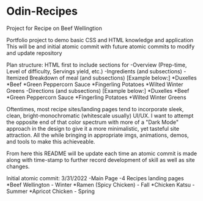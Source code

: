 # Odin-Recipes
Project for Recipe on Beef Wellingtion

Portfolio project to demo basic CSS and HTML knowledge and application
This will be and initial atomic commit with future atomic commits to modify and update repository

Plan structure:
HTML first to include sections for
-Overview (Prep-time, Level of difficulty, Servings yield, etc.)
-Ingredients (and subsections)
-Itemized Breakdown of meal (and subsections) [Example below:]
    *Duxelles
    *Beef
    *Green Peppercorn Sauce
    *Fingerling Potatoes
    *Wilted Winter Greens
-Directions (and subsections) [Example below:]
    *Duxelles
    *Beef
    *Green Peppercorn Sauce
    *Fingerling Potatoes
    *Wilted Winter Greens

Oftentimes, most recipe sites/landing pages tend to incorporate sleek, clean, bright-monochromatic (whitescale usually) UI/UX. I want to attempt the opposite end of that color spectrum with more of a "Dark Mode" approach in the design to give it a more minimalistic, yet tasteful site attraction. All the while bringing in appropriate imgs, animations, demos, and tools to make this achieveable.

From here this README will be update each time an atomic commit is made along with time-stamp to further record development of skill as well as site changes.

Initial atomic commit: 3/31/2022
-Main Page
-4 Recipes landing pages
    *Beef Wellington - Winter
    *Ramen (Spicy Chicken) - Fall
    *Chicken Katsu - Summer
    *Apricot Chicken - Spring
